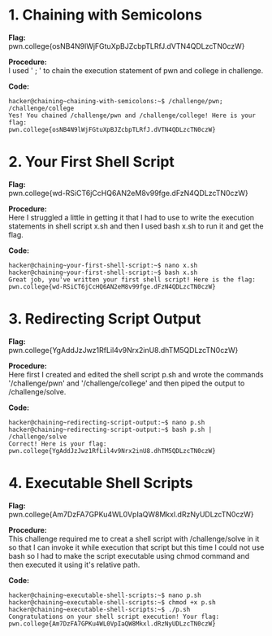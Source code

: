 # 1. Chaining with Semicolons

**Flag:**    
pwn.college{osNB4N9lWjFGtuXpBJZcbpTLRfJ.dVTN4QDLzcTN0czW}

**Procedure:**    
I used ' ; ' to chain the execution statement of pwn and college in challenge.

**Code:**           
```
hacker@chaining~chaining-with-semicolons:~$ /challenge/pwn; /challenge/college
Yes! You chained /challenge/pwn and /challenge/college! Here is your flag:
pwn.college{osNB4N9lWjFGtuXpBJZcbpTLRfJ.dVTN4QDLzcTN0czW}
```

# 2. Your First Shell Script

**Flag:**    
pwn.college{wd-RSiCT6jCcHQ6AN2eM8v99fge.dFzN4QDLzcTN0czW}

**Procedure:**    
Here I struggled a little in getting it that I had to use to write the execution statements in shell script x.sh and then I used bash x.sh to run it and get the flag.

**Code:**           
```
hacker@chaining~your-first-shell-script:~$ nano x.sh
hacker@chaining~your-first-shell-script:~$ bash x.sh
Great job, you've written your first shell script! Here is the flag:
pwn.college{wd-RSiCT6jCcHQ6AN2eM8v99fge.dFzN4QDLzcTN0czW}
```

# 3. Redirecting Script Output

**Flag:**    
pwn.college{YgAddJzJwz1RfLil4v9Nrx2inU8.dhTM5QDLzcTN0czW}

**Procedure:**    
Here first I created and edited the shell script p.sh and wrote the commands '/challenge/pwn' and '/challenge/college' and then piped the output to /challenge/solve.

**Code:**           
```
hacker@chaining~redirecting-script-output:~$ nano p.sh
hacker@chaining~redirecting-script-output:~$ bash p.sh | /challenge/solve 
Correct! Here is your flag:
pwn.college{YgAddJzJwz1RfLil4v9Nrx2inU8.dhTM5QDLzcTN0czW}
```

# 4. Executable Shell Scripts

**Flag:**    
pwn.college{Am7DzFA7GPKu4WL0VpIaQW8Mkxl.dRzNyUDLzcTN0czW}

**Procedure:**    
This challenge required me to creat a shell script with /challenge/solve in it so that I can invoke it while execution that script but this time I could not use bash so I had to make 
the script executable using chmod command and then executed it using it's relative path.

**Code:**           
```
hacker@chaining~executable-shell-scripts:~$ nano p.sh
hacker@chaining~executable-shell-scripts:~$ chmod +x p.sh
hacker@chaining~executable-shell-scripts:~$ ./p.sh
Congratulations on your shell script execution! Your flag:
pwn.college{Am7DzFA7GPKu4WL0VpIaQW8Mkxl.dRzNyUDLzcTN0czW}
```
